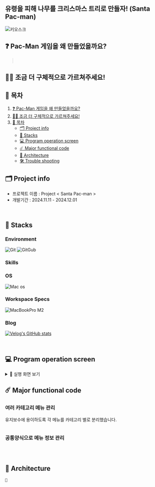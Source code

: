 ## 유령을 피해 나무를 크리스마스 트리로 만들자! (Santa Pac-man)
![키오스크](https://ifh.cc/g/FwhCAB.png)

## ❓ Pac-Man 게임을 왜 만들었을까요?
> 
> <br>
>

## 🙋‍♀️ 조금 더 구체적으로 가르쳐주세요!

## 📌 목차

1. [❓ Pac-Man 게임을 왜 만들었을까요?](#-Pac-Man-게임을-왜-만들었을까요?)
2. [🙋‍♀️ 조금 더 구체적으로 가르쳐주세요!](#-조금-더-구체적으로-가르쳐주세요)
3. [📌 목차](#-목차)
    - [🗂️ Project info](#-Project-info)
    - [🚀 Stacks](#-Stacks)
    - [💻 Program operation screen](#-Program-operation-screen)
    - [☄️ Major functional code](#-Major-functional-code)
    - [📂 Architecture](#-Architecture)
    - [🛠️ Trouble shooting](#-Trouble-shooting)

## 🗂️ Project info

- 프로젝트 이름 : Project < Santa Pac-man >
- 개발기간 : 2024.11.11 - 2024.12.01

<br>

## 🚀 Stacks

### Environment
![Git](https://img.shields.io/badge/GIT-E44C30?style=for-the-badge&logo=git&logoColor=white)
![GitGub](https://img.shields.io/badge/GitHub-100000?style=for-the-badge&logo=github&logoColor=white)


### Skills

### OS
![Mac os](https://img.shields.io/badge/mac%20os-000000?style=for-the-badge&logo=apple&logoColor=white)

### Workspace Specs
![MacBookPro M2](https://img.shields.io/badge/Apple-MacBook_Pro_M2_2022-999999?style=for-the-badge&logo=apple&logoColor=white)

### Blog
[![Velog's GitHub stats](https://velog-readme-stats.vercel.app/api/badge?name=kirby_y)](https://velog.io/@kirby_y)

<br>

## 💻 Program operation screen

<details>
   <summary>📍 실행 화면 보기</summary>

### 📍 실행 화면

</details>



## ☄️ Major functional code

### 여러 카테고리 메뉴 관리
유지보수에 용이하도록 각 메뉴를 카테고리 별로 분리했습니다.
```python

```

### 공통양식으로 메뉴 정보 관리
```python

```

<br>

## 📂 Architecture

```java
📂

```
